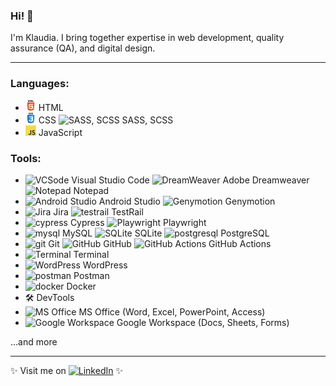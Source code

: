 ### Hi! 👋

I'm Klaudia. I bring together expertise in web development, quality assurance (QA), and digital design.

---

### Languages:
- <img src="https://raw.githubusercontent.com/devicons/devicon/master/icons/html5/html5-original-wordmark.svg" alt="html5" height="17"/> HTML
- <img src="https://raw.githubusercontent.com/devicons/devicon/master/icons/css3/css3-original-wordmark.svg" alt="css3" height="17"/> CSS <img src="https://seeklogo.com/images/S/sass-logo-EFE1469B2C-seeklogo.com.png" alt="SASS, SCSS" height="17"/> SASS, SCSS
- <img src="https://raw.githubusercontent.com/devicons/devicon/master/icons/javascript/javascript-original.svg" alt="javascript" height="17"/> JavaScript

### Tools:
- <img src='https://cdn.icon-icons.com/icons2/3053/PNG/512/microsoft_visual_studio_code_macos_bigsur_icon_189957.png' alt='VCSode' height='17'> Visual Studio Code  <img src='https://seeklogo.com/images/D/dreamweaver-cs6-logo-E75CAF69F3-seeklogo.com.png' alt='DreamWeaver' height='17'> Adobe Dreamweaver  <img src='https://seeklogo.com/images/N/notepad-windows-3-logo-DA7CA099BC-seeklogo.com.png' alt='Notepad' height='17'> Notepad
- <img src='https://seeklogo.com/images/A/android-studio-logo-1EE788C6EC-seeklogo.com.png' alt='Android Studio' height='17'> Android Studio <img src='https://www.genymotion.com/wp-content/uploads/2023/11/icon-logo-desktop.png' alt='Genymotion' height='17'> Genymotion
- <img src='https://seeklogo.com/images/J/jira-logo-FD39F795A7-seeklogo.com.png' alt='Jira' height='17'> Jira <img src='https://pbs.twimg.com/profile_images/1639395011866361857/Cd6Ji_08_400x400.jpg' alt='testrail' height='17'> TestRail
- <img src='https://yt3.googleusercontent.com/iD0oePTGV8tZwEEP_WEG2rvyNiQAVfmjhawFMCj17ARjjmw-J70k9NDjSE5QTzD9Vk3ayBU=s900-c-k-c0x00ffffff-no-rj' alt='cypress' height='17'> Cypress <img src='https://seeklogo.com/images/P/playwright-logo-22FA8B9E63-seeklogo.com.png' alt='Playwright' height='17'> Playwright
- <img src='https://www.freepnglogos.com/uploads/logo-mysql-png/logo-mysql-mysql-logo-png-images-are-download-crazypng-21.png' alt='mysql' height='17'> MySQL <img src='https://seeklogo.com/images/S/sqlite-logo-5E9F462E6A-seeklogo.com.png' alt='SQLite' height='17'> SQLite <img src='https://cdn-icons-png.flaticon.com/512/5968/5968342.png' alt='postgresql' height='17'> PostgreSQL
- <img src='https://git-scm.com/images/logos/downloads/Git-Icon-1788C.png' alt='git' height='17'> Git <img src='https://seeklogo.com/images/G/github-icon-logo-E5FF767098-seeklogo.com.png' alt='GitHub' height='17'> GitHub <img src='https://seeklogo.com/images/G/github-actions-logo-031704BDC6-seeklogo.com.png' alt='GitHub Actions' height='17'> GitHub Actions
- <img src='https://seeklogo.com/images/T/terminal-logo-D3918B1E3A-seeklogo.com.png' alt='Terminal' height='17'> Terminal
- <img src='https://seeklogo.com/images/W/wordpress-icon-logo-45667D3313-seeklogo.com.png' alt='WordPress' height='17'> WordPress
- <img src='https://www.svgrepo.com/show/354202/postman-icon.svg' alt='postman' height='17'> Postman
- <img src='https://seeklogo.com/images/D/docker-logo-CF97D0124B-seeklogo.com.png' alt='docker' height='17'> Docker
- 🛠️ DevTools
- <img src='https://upload.wikimedia.org/wikipedia/commons/6/65/Microsoft_Office_logo_%282013–2019%29.png' alt='MS Office' height='17'> MS Office (Word, Excel, PowerPoint, Access)
- <img src='https://w7.pngwing.com/pngs/344/344/png-transparent-google-logo-google-logo-g-suite-google-text-logo-symbol-thumbnail.png' alt='Google Workspace' height='17'> Google Workspace (Docs, Sheets, Forms)

...and more

---

✨ Visit me on <a href="https://linkedin.com/in/klaudiacreativestuff"><img src='https://seeklogo.com/images/L/linkedin-new-2020-logo-E14A5D55ED-seeklogo.com.png' alt='LinkedIn' height='17'></a> ✨

<!---

Check out my web dev portfolio at [atomicweb.design](https://atomicweb.design).

### ✨ Highlights:

**► Physiotherapy Start-up (UK):**
- Established their online presence
- Achieved 90% bookings via website

**► Caribbean Restaurant (USA):**
- 9x increase in foot traffic and customer orders during the pandemic
- Enhanced brand visibility with a delivering a redesigned website and targeted SM content

**► Volunteer Experience at CodeYourFuture:**
- Mentored students in web development, providing guidance and constructive feedback.
- Coordinated a small team of volunteers, enhancing engagement by 8x.
- Assisted with administrative tasks, improving operational efficiency.

### Achievements:
- **3rd Place** in "Web Design" at WorldSkills UK 2020, organized by UWS (represented City of Glasgow College)
- Among the **Top 8** in the UK for "IT Software Solutions for Business" at WorldSkills LIVE 2019, Birmingham (represented New College Lanarkshire)
---!>
